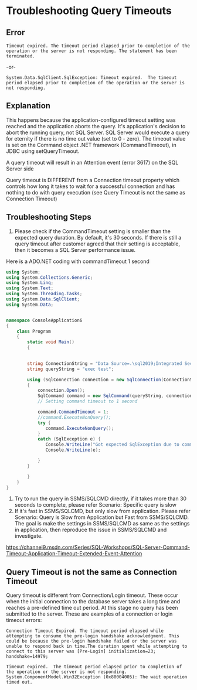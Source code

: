 # Troubleshooting Query Timeouts

## Error

`Timeout expired. The timeout period elapsed prior to completion of the operation or the server is not responding. The statement has been terminated.`

-or-

`System.Data.SqlClient.SqlException: Timeout expired.  The timeout period elapsed prior to completion of the operation or the server is not responding.`

## Explanation

This happens because the application-configured timeout setting was reached and the application aborts the query. It's  application's decision to abort the running query, not SQL Server. SQL Server would execute a query for eternity if there is no time out value (set to 0 - zero).
The timeout value is set on the Command object .NET framework (CommandTimeout), in JDBC using setQueryTimeout.

A query timeout will result in an Attention event (error 3617) on the SQL Server side

Query timeout is DIFFERENT from a Connection timeout property which controls how long it takes to wait for a successful connection and has nothing to do with query execution (see Query Timeout is not the same as Connection Timeout)

## Troubleshooting Steps

1. Please check if the CommandTimeout setting is smaller than the expected query duration. By default, it's 30 seconds. If there is still a query timeout after customer agreed that their setting is acceptable, then it becomes a SQL Server performance issue.

Here is a ADO.NET coding with commandTimeout 1 second

```csharp
using System;
using System.Collections.Generic;
using System.Linq;
using System.Text;
using System.Threading.Tasks;
using System.Data.SqlClient;
using System.Data;


namespace ConsoleApplication6
{
    class Program
    {
        static void Main()
        {

          
        string ConnectionString = "Data Source=.\sql2019;Integrated Security=SSPI;Initial Catalog=tempdb;";
        string queryString = "exec test";

        using (SqlConnection connection = new SqlConnection(ConnectionString))
        {
            connection.Open();
            SqlCommand command = new SqlCommand(queryString, connection);
            // Setting command timeout to 1 second

            command.CommandTimeout = 1;
            //command.ExecuteNonQuery();
            try {
               command.ExecuteNonQuery();
            }
            catch (SqlException e) {
               Console.WriteLine("Got expected SqlException due to command timeout ");
               Console.WriteLine(e);

            }
        }

        }
    }
}

```

1. Try to run the query in SSMS/SQLCMD directly, if it takes more than 30 seconds to complete, please refer Scenario: Specific query is slow
1. If it's fast in SSMS/SQLCMD, but only slow from application. Please refer Scenario: Query is Slow from Application but Fast from SSMS/SQLCMD. The goal is make the settings in SSMS/SQLCMD as same as the settings in application, then reproduce the issue in SSMS/SQLCMD and investigate. 


https://channel9.msdn.com/Series/SQL-Workshops/SQL-Server-Command-Timeout-Application-Timeout-Extended-Event-Attention

## Query Timeout is not the same as Connection Timeout

Query timeout is different from Connection/Login timeout. These occur when the initial connection to the database server takes a long time and reaches a pre-defined time out period. At this stage no query has been submitted to the server.
These are examples of a connection or login timeout errors:

`Connection Timeout Expired. The timeout period elapsed while attempting to consume the pre-login handshake acknowledgment. This could be because the pre-login handshake failed or the server was unable to respond back in time.The duration spent while attempting to connect to this server was [Pre-Login] initialization=23; handshake=14979;`

`Timeout expired.  The timeout period elapsed prior to completion of the operation or the server is not responding. System.ComponentModel.Win32Exception (0x80004005): The wait operation timed out.`
